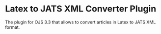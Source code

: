 # Latex to JATS XML Converter Plugin

The plugin for OJS 3.3 that allows to convert articles in Latex to JATS XML format. 

